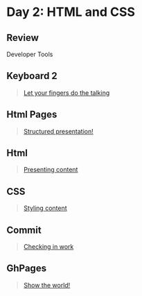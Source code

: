 Day 2: HTML and CSS
===

## Review

Developer Tools

## Keyboard 2

> [Let your fingers do the talking](keyboard.md)

## Html Pages

> [Structured presentation!](html-pages.md)

## Html

> [Presenting content](html.md)

## CSS

> [Styling content](css.md)

## Commit

> [Checking in work](../commit.md)

## GhPages

> [Show the world!](gh-pages.md)
